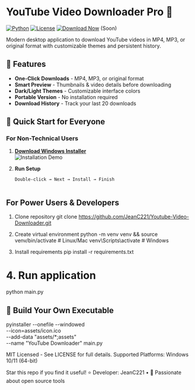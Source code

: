 # YouTube Video Downloader Pro 🎥

[![Python](https://img.shields.io/badge/Python-3.8%2B-blue?logo=python)](https://python.org)
[![License](https://img.shields.io/badge/License-MIT-green)](LICENSE)
[![Download Now](https://img.shields.io/badge/Download-Windows%20EXE-brightgreen)](https://drive.google.com/your-download-link)  (Soon)

Modern desktop application to download YouTube videos in MP4, MP3, or original format with customizable themes and persistent history.


## 🌟 Features
- **One-Click Downloads** - MP4, MP3, or original format
- **Smart Preview** - Thumbnails & video details before downloading
- **Dark/Light Themes** - Customizable interface colors
- **Portable Version** - No installation required
- **Download History** - Track your last 20 downloads

## 🚀 Quick Start for Everyone

### For Non-Technical Users
1. **[Download Windows Installer](https://drive.google.com/your-download-link)**  
   ![Installation Demo](https://i.imgur.com/install-demo.gif)

2. **Run Setup**  
   ```text
   Double-click → Next → Install → Finish


## For Power Users & Developers

1. Clone repository
git clone https://github.com/JeanC221/Youtube-Video-Downloader.git

2. Create virtual environment
python -m venv venv && source venv/bin/activate  # Linux/Mac
venv\Scripts\activate                            # Windows

3. Install requirements
pip install -r requirements.txt

# 4. Run application
python main.py


## 🔨 Build Your Own Executable

pyinstaller --onefile --windowed \
--icon=assets/icon.ico \
--add-data "assets/*;assets" \
--name "YouTube Downloader" main.py


MIT Licensed - See LICENSE for full details.
Supported Platforms: Windows 10/11 (64-bit)


Star this repo if you find it useful! ⭐
Developer: JeanC221 • 🚀 Passionate about open source tools
